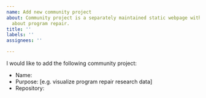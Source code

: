```yaml
---
name: Add new community project
about: Community project is a separately maintained static webpage with information
  about program repair.
title: ''
labels: ''
assignees: ''

---
```


I would like to add the following community project:

- Name:
- Purpose: [e.g. visualize program repair research data]
- Repository:
